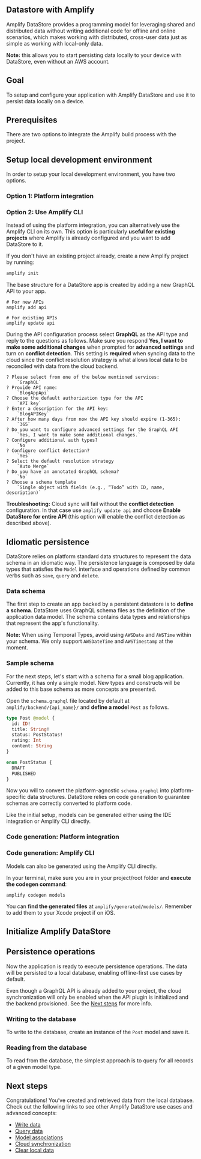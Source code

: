
## Datastore with Amplify

Amplify DataStore provides a programming model for leveraging shared and distributed data without writing additional code for offline and online scenarios, which makes working with distributed, cross-user data just as simple as working with local-only data.

<amplify-callout>

**Note:** this allows you to start persisting data locally to your device with DataStore, even without an AWS account.

</amplify-callout>

## Goal
To setup and configure your application with Amplify DataStore and use it to persist data locally on a device.

## Prerequisites

<inline-fragment platform="js" src="~/lib/datastore/fragments/js/getting-started/10_preReq.md"></inline-fragment> <inline-fragment platform="ios" src="~/lib/datastore/fragments/ios/getting-started/10_preReq.md"></inline-fragment> <inline-fragment platform="android" src="~/lib/datastore/fragments/android/getting-started/10_preReq.md"></inline-fragment> <inline-fragment platform="flutter" src="~/lib/datastore/fragments/flutter/getting-started/10_preReq.md"></inline-fragment>

<inline-fragment platform="ios" src="~/lib/datastore/fragments/ios/getting-started/20_installLib.md"></inline-fragment> <inline-fragment platform="android" src="~/lib/datastore/fragments/android/getting-started/20_installLib.md"></inline-fragment> <inline-fragment platform="flutter" src="~/lib/datastore/fragments/flutter/getting-started/20_installLib.md"></inline-fragment>

There are two options to integrate the Amplify build process with the project.

## Setup local development environment

In order to setup your local development environment, you have two options.

### Option 1: Platform integration

<inline-fragment platform="js" src="~/lib/datastore/fragments/js/getting-started/30_platformIntegration.md"></inline-fragment> <inline-fragment platform="ios" src="~/lib/datastore/fragments/ios/getting-started/30_platformIntegration.md"></inline-fragment> <inline-fragment platform="android" src="~/lib/datastore/fragments/android/getting-started/30_platformIntegration.md"></inline-fragment> <inline-fragment platform="flutter" src="~/lib/datastore/fragments/flutter/getting-started/30_platformIntegration.md"></inline-fragment>

### Option 2: Use Amplify CLI

Instead of using the platform integration, you can alternatively use the Amplify CLI on its own. This option is particularly **useful for existing projects** where Amplify is already configured and you want to add DataStore to it.

If you don't have an existing project already, create a new Amplify project by running:
```bash
amplify init
```

The base structure for a DataStore app is created by adding a new GraphQL API to your app.

```console
# For new APIs
amplify add api

# For existing APIs
amplify update api
```

During the API configuration process select **GraphQL** as the API type and reply to the questions as follows. Make sure you respond **Yes, I want to make some additional changes** when prompted for **advanced settings** and turn on **conflict detection**. This setting is **required** when syncing data to the cloud since the conflict resolution strategy is what allows local data to be reconciled with data from the cloud backend.

```console
? Please select from one of the below mentioned services:
    `GraphQL`
? Provide API name:
    `BlogAppApi`
? Choose the default authorization type for the API
    `API key`
? Enter a description for the API key:
    `BlogAPIKey`
? After how many days from now the API key should expire (1-365):
    `365`
? Do you want to configure advanced settings for the GraphQL API
    `Yes, I want to make some additional changes.`
? Configure additional auth types?
    `No`
? Configure conflict detection?
    `Yes`
? Select the default resolution strategy
    `Auto Merge`
? Do you have an annotated GraphQL schema?
    `No`
? Choose a schema template
    `Single object with fields (e.g., “Todo” with ID, name, description)`
```

<amplify-callout warning>

**Troubleshooting:** Cloud sync will fail without the **conflict detection** configuration. In that case use `amplify update api` and choose **Enable DataStore for entire API** (this option will enable the conflict detection as described above).

</amplify-callout>

## Idiomatic persistence

DataStore relies on platform standard data structures to represent the data schema in an idiomatic way. The persistence language is composed by data types that satisfies the `Model` interface and operations defined by common verbs such as `save`, `query` and `delete`.

### Data schema

The first step to create an app backed by a persistent datastore is to **define a schema**. DataStore uses GraphQL schema files as the definition of the application data model. The schema contains data types and relationships that represent the app's functionality.

<amplify-callout warning>

**Note:** When using Temporal Types, avoid using `AWSDate` and `AWSTime` within your schema.  We only support `AWSDateTime` and `AWSTimestamp` at the moment.

</amplify-callout>

### Sample schema

For the next steps, let's start with a schema for a small blog application. Currently, it has only a single model. New types and constructs will be added to this base schema as more concepts are presented.

Open the `schema.graphql` file located by default at `amplify/backend/{api_name}/` and **define a model** `Post` as follows.

```graphql
type Post @model {
  id: ID!
  title: String!
  status: PostStatus!
  rating: Int
  content: String
}

enum PostStatus {
  DRAFT
  PUBLISHED
}
```

Now you will to convert the platform-agnostic `schema.graphql` into platform-specific data structures. DataStore relies on code generation to guarantee schemas are correctly converted to platform code.

Like the initial setup, models can be generated either using the IDE integration or Amplify CLI directly.

### Code generation: Platform integration

<inline-fragment platform="js" src="~/lib/datastore/fragments/js/getting-started/40_codegen.md"></inline-fragment> <inline-fragment platform="ios" src="~/lib/datastore/fragments/ios/getting-started/40_codegen.md"></inline-fragment> <inline-fragment platform="android" src="~/lib/datastore/fragments/android/getting-started/40_codegen.md"></inline-fragment> <inline-fragment platform="flutter" src="~/lib/datastore/fragments/flutter/getting-started/40_codegen.md"></inline-fragment>

### Code generation: Amplify CLI

Models can also be generated using the Amplify CLI directly.

In your terminal, make sure you are in your project/root folder and **execute the codegen command**:

```console
amplify codegen models
```

You can **find the generated files** at `amplify/generated/models/`. Remember to add them to your Xcode project if on iOS.

## Initialize Amplify DataStore

<inline-fragment platform="js" src="~/lib/datastore/fragments/js/getting-started/50_initDataStore.md"></inline-fragment> <inline-fragment platform="ios" src="~/lib/datastore/fragments/ios/getting-started/50_initDataStore.md"></inline-fragment> <inline-fragment platform="android" src="~/lib/datastore/fragments/android/getting-started/50_initDataStore.md"></inline-fragment> <inline-fragment platform="flutter" src="~/lib/datastore/fragments/flutter/getting-started/50_initDataStore.md"></inline-fragment>

## Persistence operations

Now the application is ready to execute persistence operations. The data will be persisted to a local database, enabling offline-first use cases by default.

Even though a GraphQL API is already added to your project, the cloud synchronization will only be enabled when the API plugin is initialized and the backend provisioned. See the [Next steps](#next-steps) for more info.

### Writing to the database

To write to the database, create an instance of the `Post` model and save it.

<inline-fragment platform="js" src="~/lib/datastore/fragments/js/getting-started/60_saveSnippet.md"></inline-fragment> <inline-fragment platform="ios" src="~/lib/datastore/fragments/ios/getting-started/60_saveSnippet.md"></inline-fragment> <inline-fragment platform="android" src="~/lib/datastore/fragments/android/getting-started/60_saveSnippet.md"></inline-fragment> <inline-fragment platform="flutter" src="~/lib/datastore/fragments/flutter/getting-started/60_saveSnippet.md"></inline-fragment>

### Reading from the database

To read from the database, the simplest approach is to query for all records of a given model type.

<inline-fragment platform="js" src="~/lib/datastore/fragments/js/getting-started/70_querySnippet.md"></inline-fragment> <inline-fragment platform="ios" src="~/lib/datastore/fragments/ios/getting-started/70_querySnippet.md"></inline-fragment> <inline-fragment platform="android" src="~/lib/datastore/fragments/android/getting-started/70_querySnippet.md"></inline-fragment> <inline-fragment platform="flutter" src="~/lib/datastore/fragments/flutter/getting-started/70_querySnippet.md"></inline-fragment>

## Next steps

Congratulations! You’ve created and retrieved data from the local database. Check out the following links to see other Amplify DataStore use cases and advanced concepts:

- [Write data](~/lib/datastore/data-access.md#create-and-update)
- [Query data](~/lib/datastore/data-access.md#query-data)
- [Model associations](~/lib/datastore/relational.md)
- [Cloud synchronization](~/lib/datastore/sync.md)
- [Clear local data](~/lib/datastore/sync.md#clear-local-data)

